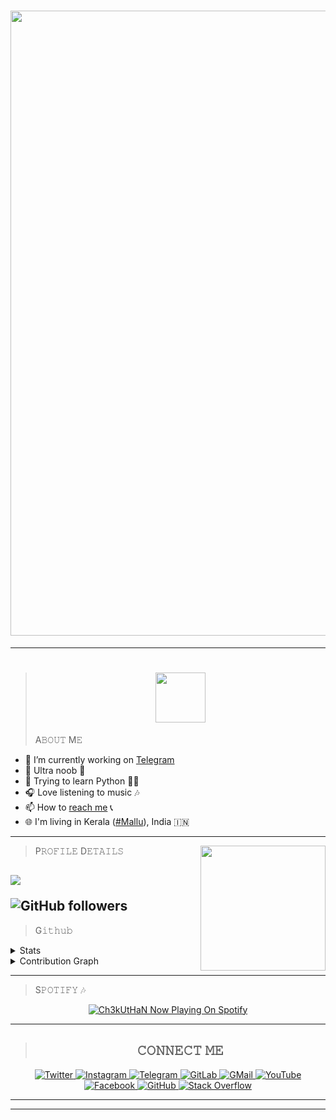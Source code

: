 <h1 align="center"> <img src="https://telegra.ph/file/0050fd0d2e57a48344278.png" width="1000px"></h1>

---

> <h1 align="center"> <img src="https://readme-typing-svg.herokuapp.com?size=24&width=600&lines=About+Me" width="80px"></h1>A𝙱𝙾𝚄𝚃 M𝙴

<ul align="left">
<li>🔭 I’m currently working on <a href="https://t.me/Ch3kUtHaN">Telegram</a></li>
<li>🍼 Ultra noob 👶</li>
<li>🌱 Trying to learn Python 👨‍🦯</li>
<li>🎧 Love listening to music 🎶</li>
<li>📫 How to <a href="https://github.com/ch3kuthan/Ch3kUtHaN/blob/main/README.md#%F0%9D%99%B2%F0%9D%99%BE%F0%9D%99%BD%F0%9D%99%BD%F0%9D%99%B4%F0%9D%99%B2%F0%9D%9A%83-%F0%9D%99%BC%F0%9D%99%B4">reach me</a> 📞</li>
<li>🌐 I'm living in Kerala (<a href="https://ml.m.wikipedia.org/wiki/%E0%B4%AE%E0%B4%B2%E0%B4%AF%E0%B4%BE%E0%B4%B3%E0%B4%BF">#Mallu</a>), India 🇮🇳</li>
</ul>

---

<img align='right' src="https://media.giphy.com/media/M9gbBd9nbDrOTu1Mqx/giphy.gif" width="200">

> P𝚁𝙾𝙵𝙸𝙻𝙴 D𝙴𝚃𝙰𝙸𝙻𝚂

<img src="https://komarev.com/ghpvc/?username=ch3kuthan&label=Profile%20views&color=0e75b6&style=flat"> </p>
![GitHub followers](https://img.shields.io/github/followers/ch3kuthan?logo=github&style=plastic)
---

> G𝚒𝚝𝚑𝚞𝚋

<details>
  <summary>Stats</summary>
  <br/>
<img align='center' src="https://github-readme-stats.vercel.app/api?username=ch3kuthan&count_private=False&show_icons=true&title_color=30F229&icon_color=F2F407&text_color=F9F9F9&bg_color=1F222E&hide_border=true">
    </a>
</details>

<details>
  <summary>Contribution Graph</summary>
  <br/>
<img align='center' src="https://activity-graph.herokuapp.com/graph?username=Ch3kUtHaN&bg_color=1F222E&color=F8D866&line=F85D7F&point=FFFFFF&hide_border=true9F9F9&bg_color=1F222E&hide_border=true">
    </a>
</details>

---

> S𝙿𝙾𝚃𝙸𝙵𝚈 🎶

<p align="center"><a target="_blank" rel="noopener noreferrer" href="https://open.spotify.com/user/Ch3kUtHaN"><img src="https://novatorem-6wak3o8cm-ch3-spotify.vercel.app/api/spotify" alt="Ch3kUtHaN Now Playing On Spotify" /></a></p>

---

><h2 align="center">𝙲𝙾𝙽𝙽𝙴𝙲𝚃 𝙼𝙴</h2>
<p align="center">
    <a href="https://twitter.com/Ch3kUtHaN">
        <img
            src="https://img.shields.io/badge/Twitter-black?&style=for-the-badge&logo=twitter" 
            alt="Twitter"
        />
    </a>
    <a href="https://instagram.com/Ch3kUtHaN">
        <img
            src="https://img.shields.io/badge/Instagram-black?&style=for-the-badge&logo=instagram" 
            alt="Instagram"
        />
    </a>
    <a href="https://telegram.me/Ch3kUtHaNbot">
        <img
            src="https://img.shields.io/badge/Telegram-black?&style=for-the-badge&logo=telegram" 
            alt="Telegram"
        />
    </a>
    <a href="https://gitlab.com/Ch3kUtHaN">
        <img
            src="https://img.shields.io/badge/Gitlab-black?&style=for-the-badge&logo=gitlab" 
            alt="GitLab"
        />
    </a>
    <a href="mailto:ch3kuthan@gmail.com">
        <img
            src="https://img.shields.io/badge/Gmail-black?&style=for-the-badge&logo=gmail" 
            alt="GMail"
        />
    </a>
    <a href="https://youtube.com/channel/UC1NQaP4-b5OxQB_AQOGGk9g">
        <img
            src="https://img.shields.io/badge/Youtube-black?&style=for-the-badge&logo=youtube" 
            alt="YouTube"
        />
    </a>
    <a href="">
        <img
            src="https://img.shields.io/badge/Facebook-black?&style=for-the-badge&logo=facebook" 
            alt="Facebook"
        />
    </a>
    <a href="https://github.com/Ch3kUtHaN">
        <img
            src="https://img.shields.io/badge/Github-black?&style=for-the-badge&logo=github" 
            alt="GitHub"
        />
    </a>
    <a href="https://stackoverflow.com/users/16661724/ch3kuthan">
        <img
            src="https://img.shields.io/badge/Stackoverflow-black?&style=for-the-badge&logo=stackoverflow" 
            alt="Stack Overflow"
        />
    </a>
</p>

---

---

<!--
**Ch3kUtHaN/Ch3kUtHaN** is a ✨ _special_ ✨ repository because its `README.md` (this file) appears on your GitHub profile.
